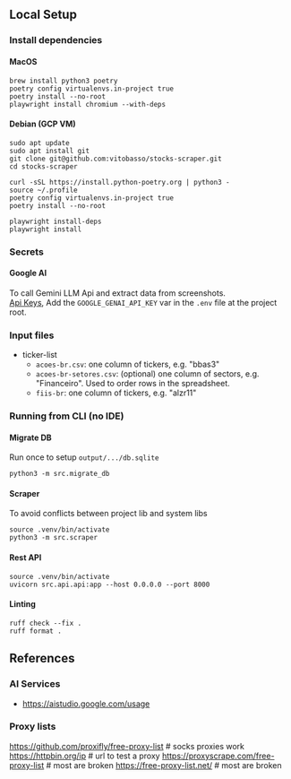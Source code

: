 ## Local Setup

### Install dependencies

#### MacOS

```
brew install python3 poetry
poetry config virtualenvs.in-project true
poetry install --no-root
playwright install chromium --with-deps
```

#### Debian (GCP VM)

```
sudo apt update
sudo apt install git
git clone git@github.com:vitobasso/stocks-scraper.git
cd stocks-scraper

curl -sSL https://install.python-poetry.org | python3 -
source ~/.profile
poetry config virtualenvs.in-project true
poetry install --no-root

playwright install-deps
playwright install
```

### Secrets

#### Google AI

To call Gemini LLM Api and extract data from screenshots.  
[Api Keys](https://aistudio.google.com/apikey),
Add the `GOOGLE_GENAI_API_KEY` var in the `.env` file at the project root.

### Input files

- ticker-list
    - `acoes-br.csv`: one column of tickers, e.g. "bbas3"
    - `acoes-br-setores.csv`: (optional) one column of sectors, e.g. "Financeiro". Used to order rows in the
      spreadsheet.
    - `fiis-br`: one column of tickers, e.g. "alzr11"

### Running from CLI (no IDE)

#### Migrate DB

Run once to setup `output/.../db.sqlite`

```
python3 -m src.migrate_db
```

#### Scraper

To avoid conflicts between project lib and system libs

```
source .venv/bin/activate
python3 -m src.scraper
```

#### Rest API

```
source .venv/bin/activate
uvicorn src.api.api:app --host 0.0.0.0 --port 8000
```

#### Linting

```
ruff check --fix .
ruff format .
```

## References

### AI Services

- https://aistudio.google.com/usage

### Proxy lists

https://github.com/proxifly/free-proxy-list # socks proxies work
https://httpbin.org/ip # url to test a proxy
https://proxyscrape.com/free-proxy-list # most are broken
https://free-proxy-list.net/ # most are broken
